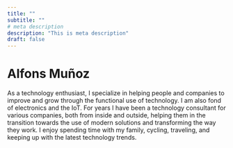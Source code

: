 ```yaml
---
title: ""
subtitle: ""
# meta description
description: "This is meta description"
draft: false
---
```


# Alfons Muñoz

As a technology enthusiast, I specialize in helping people and companies to improve and grow through the functional use of technology. I am also fond of electronics and the IoT. For years I have been a technology consultant for various companies, both from inside and outside, helping them in the transition towards the use of modern solutions and transforming the way they work. I enjoy spending time with my family, cycling, traveling, and keeping up with the latest technology trends.      
